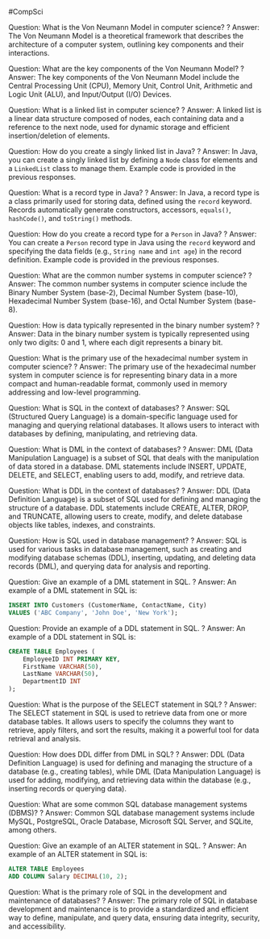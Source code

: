 #CompSci

Question:
What is the Von Neumann Model in computer science?
?
Answer:
The Von Neumann Model is a theoretical framework that describes the architecture of a computer system, outlining key components and their interactions.
<!--SR:!2023-10-05,3,250-->

Question:
What are the key components of the Von Neumann Model?
?
Answer:
The key components of the Von Neumann Model include the Central Processing Unit (CPU), Memory Unit, Control Unit, Arithmetic and Logic Unit (ALU), and Input/Output (I/O) Devices.

Question:
What is a linked list in computer science?
?
Answer:
A linked list is a linear data structure composed of nodes, each containing data and a reference to the next node, used for dynamic storage and efficient insertion/deletion of elements.
<!--SR:!2023-10-05,3,250-->

Question:
How do you create a singly linked list in Java?
?
Answer:
In Java, you can create a singly linked list by defining a `Node` class for elements and a `LinkedList` class to manage them. Example code is provided in the previous responses.

Question:
What is a record type in Java?
?
Answer:
In Java, a record type is a class primarily used for storing data, defined using the `record` keyword. Records automatically generate constructors, accessors, `equals()`, `hashCode()`, and `toString()` methods.
<!--SR:!2023-10-05,3,250-->

Question:
How do you create a record type for a `Person` in Java?
?
Answer:
You can create a `Person` record type in Java using the `record` keyword and specifying the data fields (e.g., `String name` and `int age`) in the record definition. Example code is provided in the previous responses.

Question:
What are the common number systems in computer science?
?
Answer:
The common number systems in computer science include the Binary Number System (base-2), Decimal Number System (base-10), Hexadecimal Number System (base-16), and Octal Number System (base-8).

Question:
How is data typically represented in the binary number system?
?
Answer:
Data in the binary number system is typically represented using only two digits: 0 and 1, where each digit represents a binary bit.
<!--SR:!2023-10-03,3,250-->

Question:
What is the primary use of the hexadecimal number system in computer science?
?
Answer:
The primary use of the hexadecimal number system in computer science is for representing binary data in a more compact and human-readable format, commonly used in memory addressing and low-level programming.

Question:
What is SQL in the context of databases?
?
Answer:
SQL (Structured Query Language) is a domain-specific language used for managing and querying relational databases. It allows users to interact with databases by defining, manipulating, and retrieving data.

Question:
What is DML in the context of databases?
?
Answer:
DML (Data Manipulation Language) is a subset of SQL that deals with the manipulation of data stored in a database. DML statements include INSERT, UPDATE, DELETE, and SELECT, enabling users to add, modify, and retrieve data.

Question:
What is DDL in the context of databases?
?
Answer:
DDL (Data Definition Language) is a subset of SQL used for defining and managing the structure of a database. DDL statements include CREATE, ALTER, DROP, and TRUNCATE, allowing users to create, modify, and delete database objects like tables, indexes, and constraints.

Question:
How is SQL used in database management?
?
Answer:
SQL is used for various tasks in database management, such as creating and modifying database schemas (DDL), inserting, updating, and deleting data records (DML), and querying data for analysis and reporting.

Question:
Give an example of a DML statement in SQL.
?
Answer:
An example of a DML statement in SQL is:
```sql
INSERT INTO Customers (CustomerName, ContactName, City)
VALUES ('ABC Company', 'John Doe', 'New York');
```

Question:
Provide an example of a DDL statement in SQL.
?
Answer:
An example of a DDL statement in SQL is:
```sql
CREATE TABLE Employees (
    EmployeeID INT PRIMARY KEY,
    FirstName VARCHAR(50),
    LastName VARCHAR(50),
    DepartmentID INT
);
```

Question:
What is the purpose of the SELECT statement in SQL?
?
Answer:
The SELECT statement in SQL is used to retrieve data from one or more database tables. It allows users to specify the columns they want to retrieve, apply filters, and sort the results, making it a powerful tool for data retrieval and analysis.

Question:
How does DDL differ from DML in SQL?
?
Answer:
DDL (Data Definition Language) is used for defining and managing the structure of a database (e.g., creating tables), while DML (Data Manipulation Language) is used for adding, modifying, and retrieving data within the database (e.g., inserting records or querying data).
<!--SR:!2023-10-10,5,230-->

Question:
What are some common SQL database management systems (DBMS)?
?
Answer:
Common SQL database management systems include MySQL, PostgreSQL, Oracle Database, Microsoft SQL Server, and SQLite, among others.

Question:
Give an example of an ALTER statement in SQL.
?
Answer:
An example of an ALTER statement in SQL is:
```sql
ALTER TABLE Employees
ADD COLUMN Salary DECIMAL(10, 2);
```

Question:
What is the primary role of SQL in the development and maintenance of databases?
?
Answer:
The primary role of SQL in database development and maintenance is to provide a standardized and efficient way to define, manipulate, and query data, ensuring data integrity, security, and accessibility.
<!--SR:!2023-10-03,1,230-->